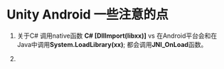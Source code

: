 
# Unity Android 一些注意的点

1. 关于C# 调用native函数
**C# [DllImport(libxx)]** vs 在Android平台会和在Java中调用**System.LoadLibrary(xx)**; 都会调用**JNI_OnLoad**函数。

2. 


